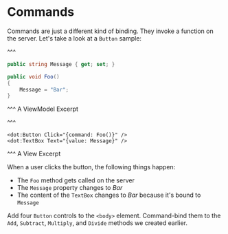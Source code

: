 ﻿---
Title: Commands
CodeTask: /resources/010_calculator/50_commands.dothtml.csx
---

# Commands

Commands are just a different kind of binding. They invoke a function on the server. Let's take a look at a `Button` sample:

^^^
```csharp
public string Message { get; set; }

public void Foo()
{
    Message = "Bar";
}
```
^^^ A ViewModel Excerpt


^^^
```dothtml
<dot:Button Click="{command: Foo()}" />
<dot:TextBox Text="{value: Message}" />
```
^^^ A View Excerpt

When a user clicks the button, the following things happen:
- The `Foo` method gets called on the server
- The `Message` property changes to _Bar_
- The content of the `TextBox` changes to _Bar_ because it's bound to `Message`

Add four `Button` controls to the `<body>` element. Command-bind them to the `Add`, `Subtract`, `Multiply`, and `Divide` methods we created earlier.